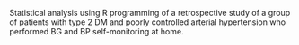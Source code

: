 Statistical analysis using R programming of a retrospective study of a group of patients with
type 2 DM and poorly controlled arterial hypertension who performed BG
and BP self-monitoring at home.
